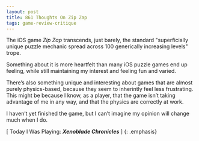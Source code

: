 ```yaml
---
layout: post
title: 861 Thoughts On Zip Zap
tags: game-review-critique
---
```

The iOS game *Zip Zap* transcends, just barely, the standard "superficially unique puzzle mechanic spread across 100 generically increasing levels" trope.

Something about it is more heartfelt than many iOS puzzle games end up feeling, while still maintaining my interest and feeling fun and varied.

There’s also something unique and interesting about games that are almost purely physics-based, because they seem to inherintly feel less frustrating.  This might be because I know, as a player, that the game isn’t taking advantage of me in any way, and that the physics are correctly at work.

I haven’t yet finished the game, but I can’t imagine my opinion will change much when I do.

[ Today I Was Playing: ***Xenoblade Chronicles*** ]
{: .emphasis}

